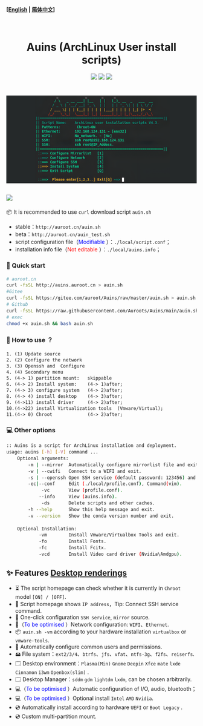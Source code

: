 **[[English](https://github.com/Auroots/Auins/blob/main/README.md) | [简体中文](https://github.com/Auroots/Auins/blob/main/README_zh.md)]** 
<h1 align="center">
  <br>
  Auins (ArchLinux User install scripts)
  <br>
</h1>
<p align="center">
    <img src="https://img.shields.io/badge/Type-bash-important?style=flat-square&logo=appveyor">
<img src="https://img.shields.io/badge/environment-Linux%20%7C%20VPS-blue?style=flat-square&logo=appveyor">
     <a href="https://jq.qq.com/?_wv=1027&k=yASMQyjM">
      <img src="https://img.shields.io/badge/QQ%E7%BE%A4 @auroot -204097403-success?style=flat-square&logo=appveyor">
  </a>
</p>
<h1 align="center">
  <a href="https://github.com/Auroots/Auins" alt="logo" ><img src="https://github.com/Auroots/Auins/raw/main/local/Auins.png" width="1000"/></a>
  <br>
</h1>
<h3>
<a href="https://github.com/Auroots/Auins/blob/main/doc/update.md">
    <img src="https://img.shields.io/badge/journal-%E6%9B%B4%E6%96%B0%E6%97%A5%E5%BF%97-brightgreen?style=flat-square&logo=appveyor">
</a>
</h3>

📦 It is recommended to use `curl` download script `auin.sh`

- stable：`http://auroot.cn/auin.sh`
- beta：`http://auroot.cn/auin_test.sh`
- script configuration file（<font color='blue'>Modifiable </font>）：```./local/script.conf```；
- installation info file（<font color='red'>Not editable </font>）：```./local/auins.info```；

### 💾 Quick start

```bash
# auroot.cn 
curl -fsSL http://auins.auroot.cn > auin.sh  
#Gitee
curl -fsSL https://gitee.com/auroot/Auins/raw/master/auin.sh > auin.sh
# Github
curl -fsSL https://raw.githubusercontent.com/Auroots/Auins/main/auin.sh > auin.sh
# exec
chmod +x auin.sh && bash auin.sh
```

### :rocket:  How to use ？

```
1. (1) Update source  
2. (2) Configure the network 
3. (3) Openssh and  Configure
4. (4) Secondary menu
5. (4-> 1) partition mount:   skippable
6. (4-> 2) Install system:    (4-> 1)after;
7. (4-> 3) configure system   (4-> 2)after;
8. (4-> 4) install desktop    (4-> 3)after;
9. (4->11) install driver 	  (4-> 2)after;
10.(4->22) install Virtualization tools  (Vmware/Virtual);
11.(4-> 0) Chroot             (4-> 2)after;
```

### 💻 Other options

```bash
:: Auins is a script for ArchLinux installation and deployment.
usage: auins [-h] [-V] command ...
    Optional arguments:
        -m | --mirror  Automatically configure mirrorlist file and exit.
        -w | --cwifi   Connect to a WIFI and exit.
        -s | --openssh Open SSH service (default password: 123456) and exit.
        -ec|--conf     Edit (./local/profile.conf), Command(vim).
             -vc       View (profile.conf).
            --info     View (auins.info).
             -ds       Delete scripts and other caches.       
        -h --help      Show this help message and exit. 
        -v --version   Show the conda version number and exit. 
        
    Optional Installation:
            -vm        Install Vmware/Virtualbox Tools and exit.
            -fo        Install Fonts.
            -fc        Install Fcitx.
            -vcd       Install Video card driver (Nvidia\Amdgpu).
```



## :sparkles: Features  [Desktop renderings](https://gitee.com/auroot/Auins/blob/master/doc/Picture.md)

- ⏳ The script homepage can check whether it is currently in `Chroot` model `[ON] / [OFF]`.
- 🔗 Script homepage shows `IP address`，Tip: Connect SSH service command.
- 🔗 One-click configuration `SSH service`, `mirror` source.
- 🔗（<font color='blue'>To be optimised </font>）Network configuration: `WIFI`、`Ethernet`.
- 📦  `auin.sh -vm`  according to your hardware installation `virtualbox` or `vmware-tools`.
- 🙎 Automatically configure common users and permissions.
- 🖴  File system：`ext2/3/4`、`btrfs`、`jfs`、`vfat`、`ntfs-3g`、`f2fs`、`reiserfs`.
- 🗔  Desktop environment：`Plasma(Min)` `Gnome` `Deepin` `Xfce` `mate` `lxde` `Cinnamon` `i3wm` `Openbox(slim)` .
- 🗔  Desktop Manager：`sddm` `gdm` `lightdm` `lxdm`, can be chosen arbitrarily.
- 💻（<font color='blue'>To be optimised </font>）Automatic configuration of I/O, audio, bluetooth；
- 💻（<font color='blue'>To be optimised </font>）Optional install `Intel` `AMD` `Nvidia`.
- 💿 Automatically install according to hardware  `UEFI` or `Boot Legacy` .
- 💿 Custom multi-partition mount.

 